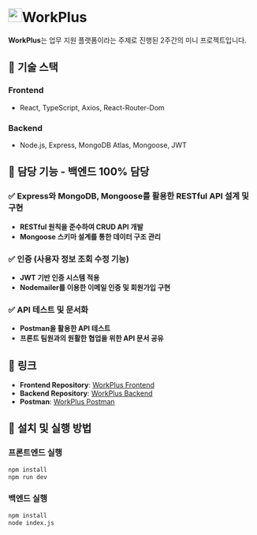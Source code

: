 # <img src="https://github.com/user-attachments/assets/7772515b-ea27-43e8-ba6b-5540ee3e395d" width="28" height="28">WorkPlus

**WorkPlus**는 업무 지원 플랫폼이라는 주제로 진행된 2주간의 미니 프로젝트입니다.

## 🚀 기술 스택
### Frontend
- React, TypeScript, Axios, React-Router-Dom

### Backend
- Node.js, Express, MongoDB Atlas, Mongoose, JWT

## 📌 담당 기능 - 백엔드 100% 담당
### ✅ Express와 MongoDB, Mongoose를 활용한 RESTful API 설계 및 구현
- **RESTful 원칙을 준수하여 CRUD API 개발**
- **Mongoose 스키마 설계를 통한 데이터 구조 관리**

### ✅ 인증 (사용자 정보 조회 수정 기능)
- **JWT 기반 인증 시스템 적용**
- **Nodemailer를 이용한 이메일 인증 및 회원가입 구현**

### ✅ API 테스트 및 문서화
- **Postman을 활용한 API 테스트**
- **프론트 팀원과의 원활한 협업을 위한 API 문서 공유**


## 📌 링크
- **Frontend Repository**: [WorkPlus Frontend](https://github.com/DonggunLim/WorkPluse_front)
- **Backend Repository**: [WorkPlus Backend](https://github.com/DonggunLim/WorkPlus_back)
- **Postman**: [WorkPlus Postman](https://documenter.getpostman.com/view/17887587/2sAYkAR3RH)


## 📌 설치 및 실행 방법

### 프론트엔드 실행
```bash
npm install
npm run dev
```
### 백엔드 실행
```bash
npm install
node index.js
```

